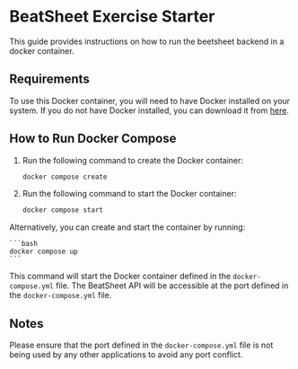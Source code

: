 # BeatSheet Exercise Starter

This guide provides instructions on how to run the beetsheet backend in a docker container.

## Requirements

To use this Docker container, you will need to have Docker installed on your system. If you do not have Docker installed, you can download it from [here](https://www.docker.com/products/docker-desktop).

## How to Run Docker Compose

1. Run the following command to create the Docker container:

   ```bash
   docker compose create
   ```

2. Run the following command to start the Docker container:

   ```bash
   docker compose start
   ```

Alternatively, you can create and start the container by running:

    ```bash
    docker compose up
    ```

This command will start the Docker container defined in the `docker-compose.yml` file. The BeatSheet API will be accessible at the port defined in the `docker-compose.yml` file.

## Notes

Please ensure that the port defined in the `docker-compose.yml` file is not being used by any other applications to avoid any port conflict.
